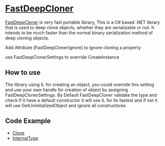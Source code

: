 # [FastDeepCloner](https://www.nuget.org/packages/FastDeepCloner/)
[FastDeepCloner](https://www.nuget.org/packages/FastDeepCloner/) is very fast portable library, This is a C# based .NET library that is used to deep clone objects, whether they are serializable or not. It intends to be much faster than the normal binary serialization method of deep cloning objects.

Add Attribute [FastDeepClonerIgnore] to ignore cloning a property

use FastDeepClonerSettings to override CreateInstance

## How to use

The library using IL for creating an object, you could override this setting and use your own handle for creation of object by assigning FastDeepClonerSettings.
By Default FastDeepCloner validate the type and check if it have a default constructor it will use IL for its fastest and if not it will use GetUninitializedObject and ignore all constructores

## Code Example
* [Clone](https://github.com/AlenToma/FastDeepCloner/blob/master/Documentations/Clone.md)
* [InternalType ](https://github.com/AlenToma/FastDeepCloner/blob/master/Documentations/InternalTypes.md)
